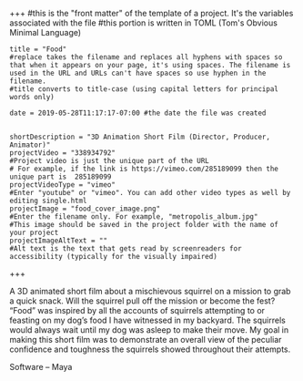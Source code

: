 +++
    #this is the "front matter" of the template of a project. It's the variables associated with the file
    #this portion is written in TOML (Tom's Obvious Minimal Language)
    
    title = "Food"
    #replace takes the filename and replaces all hyphens with spaces so that when it appears on your page, it's using spaces. The filename is used in the URL and URLs can't have spaces so use hyphen in the filename.
    #title converts to title-case (using capital letters for principal words only)
    
    date = 2019-05-28T11:17:17-07:00 #the date the file was created

    
    shortDescription = "3D Animation Short Film (Director, Producer, Animator)"
    projectVideo = "338934792"
    #Project video is just the unique part of the URL  
    # For example, if the link is https://vimeo.com/285189099 then the unique part is  285189099
    projectVideoType = "vimeo"
    #Enter "youtube" or "vimeo". You can add other video types as well by editing single.html 
    projectImage = "food_cover_image.png"
    #Enter the filename only. For example, "metropolis_album.jpg" 
    #This image should be saved in the project folder with the name of your project 
    projectImageAltText = ""
    #Alt text is the text that gets read by screenreaders for accessibility (typically for the visually impaired) 

+++

A 3D animated short film about a mischievous squirrel on a mission to grab a quick snack. Will the squirrel pull off the mission or become the fest? “Food” was inspired by all the accounts of squirrels attempting to or feasting on my dog’s food I have witnessed in my backyard. The squirrels would always wait until my dog was asleep to make their move. My goal in making this short film was to demonstrate an overall view of the peculiar confidence and toughness the squirrels showed throughout their attempts. 

Software – Maya  


